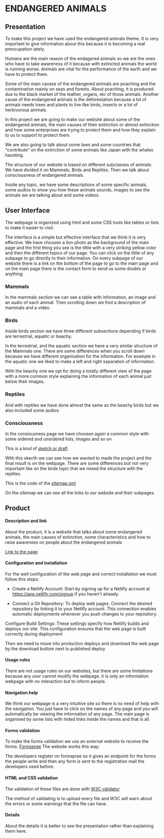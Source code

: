 # ENDANGERED ANIMALS

## Presentation
To make this project we have used the endangered animals theme. It is very important to give information about this because it is becoming a real preocupation lately.

Humans are the main reason of the endagered animals so we are the ones who have to take awareness of it because with extincted animals the world is running worse. Animals are vital for the performance of the earth and we have to protect them. 

Some of the main causes of the endangered animals are poaching and the contamination mainly on seas and forests. About poaching, it is produced due to the black market of the leather, organs, etc of those animals. Another cause of the endangered animals is the deforestation because a lot of animals needs trees and plants to live like birds, insects or a lot of herbivorous animals.

In this project we are going to make our website about some of the endangered animals, the main causes of their extinction or almost extinction and how some enterprises are trying to protect them and how they explain to us to support to protect them.

We are also going to talk about some laws and some countries that "contribute" on the extinction of some animals like Japan with the whales haunting.

The structure of our website is based on different subclasses of animals. We have divided it on Mammals, Birds and Reptiles. Then we talk about consciousness of endangered animals. 

Inside any topic, we have some descriptions of some specific animals, some audios to show you how these animals sounds, images to see the animals we are talking about and some videos. 

## User Interface
The webpage is organized using html and some CSS tools like tables or lists to make it easier to visit.

The interface is a simple but effective interface that we think it is very effective. We have choosen a lion photo as the background of the main page and the first thing you see is the tittle with a very striking yellow color and then the different topics of our page. You can click on the tittle of any subpage to go directly to their information. On every subpage of our website there is a link on the bottom of the page to go to the main page and on the main page there is the contact form to send us some doubts or anything

### Mammals

In the mammals section we can see a table with information, an image and an audio of each animal. Then scrolling down we find a description of mammals and a video.

### Birds

Inside birds section we have three different subsections depending if birds are terrestrial, aquatic or beachy.

In the terrestrial, and the aquatic section we have a very similar structure of the Mammals one. There are some differences when you scroll down because we have different organisation for the information. For example in the aquatic one we liked to make a left and right separation of information.

With the beachy one we opt for doing a totally different view of the page with a more common style explaining the information of each animal just below their images.

### Reptiles

And with reptiles we have done almost the same as the beachy birds but we also included some audios

### Consciousness

In the consiousness page we have choosen again a common style with some ordered and unordered lists, images and so on

This is a kind of [sketch or draft](RELATORIO/boceto.pdf)

With this skecth we can see how we wanted to made the project and the final result is on the webpage. There are some differences but not very important like on the birds topic that we mixed the structure with the reptiles.

This is the code of the [sitemap.xml](RELATORIO/sitemap.xml)

On the sitemap we can see all the links to our website and their subpages.

## Product

#### Description and link
About the product, it is a website that talks about some endangered animals, the main causes of extinction, some characteristics and how to raise awareness on people about the endangered animals

[Link to the page](https://whimsical-sunburst-d3c632.netlify.app/)

#### Configuration and installation
For the well configuration of the web page and correct installation we must follow this steps: 
- Create a Netlify Account: Start by signing up for a Netlify account at https://app.netlify.com/signup if you haven't already.

- Connect a Git Repository: To deploy web pages. Connect the desired repository by linking it to your Netlify account. This connection enables automatic deployments whenever you push changes to your repository.

Configure Build Settings: These settings specify how Netlify builds and deploys our site. This configuration ensures that the web page is built correctly during deployment

Then we need to move into production deploys and download the web page by the download buttom next to published deploy

#### Usage rules
There are not usage rules on our websites, but there are some limitations because any user cannot modify the webpage, it is only an information webpage with no interaction but to inform people.

#### Navigation help
We think our webpage is a very intuitive site so there is no need of help with the navigation. You just have to click on the names of any page and you will automatically be viewing the information of any page. The main page is organised by some lists with hided links inside the names and that is all.

#### Forms validation
To make the forms validation we use an external website to receive the forms. [Formspree](https://formspree.io/) The website works this way:

The developers register on formspree so it gives an endpoint for the forms the people write and then any form is sent to the registration mail the developers used before.

#### HTML and CSS validation
The validation of these files are done with [W3C validator](https://validator.w3.org/)

The method of validating is to upload every file and W3C will warn about the errors or some warnings that the file can have.

#### Details
About the details it is better to see the presentation rather than explaining them here.




